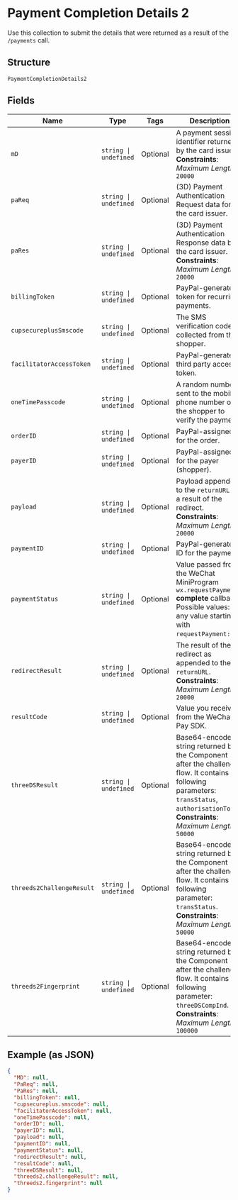 
# Payment Completion Details 2

Use this collection to submit the details that were returned as a result of the `/payments` call.

## Structure

`PaymentCompletionDetails2`

## Fields

| Name | Type | Tags | Description |
|  --- | --- | --- | --- |
| `mD` | `string \| undefined` | Optional | A payment session identifier returned by the card issuer.<br>**Constraints**: *Maximum Length*: `20000` |
| `paReq` | `string \| undefined` | Optional | (3D) Payment Authentication Request data for the card issuer. |
| `paRes` | `string \| undefined` | Optional | (3D) Payment Authentication Response data by the card issuer.<br>**Constraints**: *Maximum Length*: `20000` |
| `billingToken` | `string \| undefined` | Optional | PayPal-generated token for recurring payments. |
| `cupsecureplusSmscode` | `string \| undefined` | Optional | The SMS verification code collected from the shopper. |
| `facilitatorAccessToken` | `string \| undefined` | Optional | PayPal-generated third party access token. |
| `oneTimePasscode` | `string \| undefined` | Optional | A random number sent to the mobile phone number of the shopper to verify the payment. |
| `orderID` | `string \| undefined` | Optional | PayPal-assigned ID for the order. |
| `payerID` | `string \| undefined` | Optional | PayPal-assigned ID for the payer (shopper). |
| `payload` | `string \| undefined` | Optional | Payload appended to the `returnURL` as a result of the redirect.<br>**Constraints**: *Maximum Length*: `20000` |
| `paymentID` | `string \| undefined` | Optional | PayPal-generated ID for the payment. |
| `paymentStatus` | `string \| undefined` | Optional | Value passed from the WeChat MiniProgram `wx.requestPayment` **complete** callback. Possible values: any value starting with `requestPayment:`. |
| `redirectResult` | `string \| undefined` | Optional | The result of the redirect as appended to the `returnURL`.<br>**Constraints**: *Maximum Length*: `20000` |
| `resultCode` | `string \| undefined` | Optional | Value you received from the WeChat Pay SDK. |
| `threeDSResult` | `string \| undefined` | Optional | Base64-encoded string returned by the Component after the challenge flow. It contains the following parameters: `transStatus`, `authorisationToken`.<br>**Constraints**: *Maximum Length*: `50000` |
| `threeds2ChallengeResult` | `string \| undefined` | Optional | Base64-encoded string returned by the Component after the challenge flow. It contains the following parameter: `transStatus`.<br>**Constraints**: *Maximum Length*: `50000` |
| `threeds2Fingerprint` | `string \| undefined` | Optional | Base64-encoded string returned by the Component after the challenge flow. It contains the following parameter: `threeDSCompInd`.<br>**Constraints**: *Maximum Length*: `100000` |

## Example (as JSON)

```json
{
  "MD": null,
  "PaReq": null,
  "PaRes": null,
  "billingToken": null,
  "cupsecureplus.smscode": null,
  "facilitatorAccessToken": null,
  "oneTimePasscode": null,
  "orderID": null,
  "payerID": null,
  "payload": null,
  "paymentID": null,
  "paymentStatus": null,
  "redirectResult": null,
  "resultCode": null,
  "threeDSResult": null,
  "threeds2.challengeResult": null,
  "threeds2.fingerprint": null
}
```

